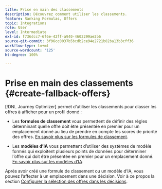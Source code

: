 ```yaml
---
title: Prise en main des classements
description: Découvrez comment utiliser les classements.
feature: Ranking Formulas, Offers
topic: Integrations
role: User
level: Intermediate
exl-id: f736dcc7-6f6e-42ff-a940-4602299ae2b6
source-git-commit: 3f96cc0037b5bcdb2ce94e2721b02ba13b3cff36
workflow-type: tm+mt
source-wordcount: '125'
ht-degree: 100%

---
```


# Prise en main des classements {#create-fallback-offers}

[!DNL Journey Optimizer] permet d’utiliser les classements pour classer les offres à afficher pour un profil donné :

* Les **formules de classement** vous permettent de définir des règles déterminant quelle offre doit être présentée en premier pour un emplacement donné au lieu de prendre en compte les scores de priorité des offres. [En savoir plus sur les formules de classement](create-ranking-formulas.md).

* Les **modèles d’IA** vous permettent d’utiliser des systèmes de modèle formés qui exploitent plusieurs points de données pour déterminer l’offre qui doit être présentée en premier pour un emplacement donné. [En savoir plus sur les modèles d’IA](ai-models.md).

Après avoir créé une formule de classement ou un modèle d’IA, vous pouvez l’affecter à un emplacement dans une décision. Voir à ce propos la section [Configurer la sélection des offres dans les décisions](../offer-activities/configure-offer-selection.md).

